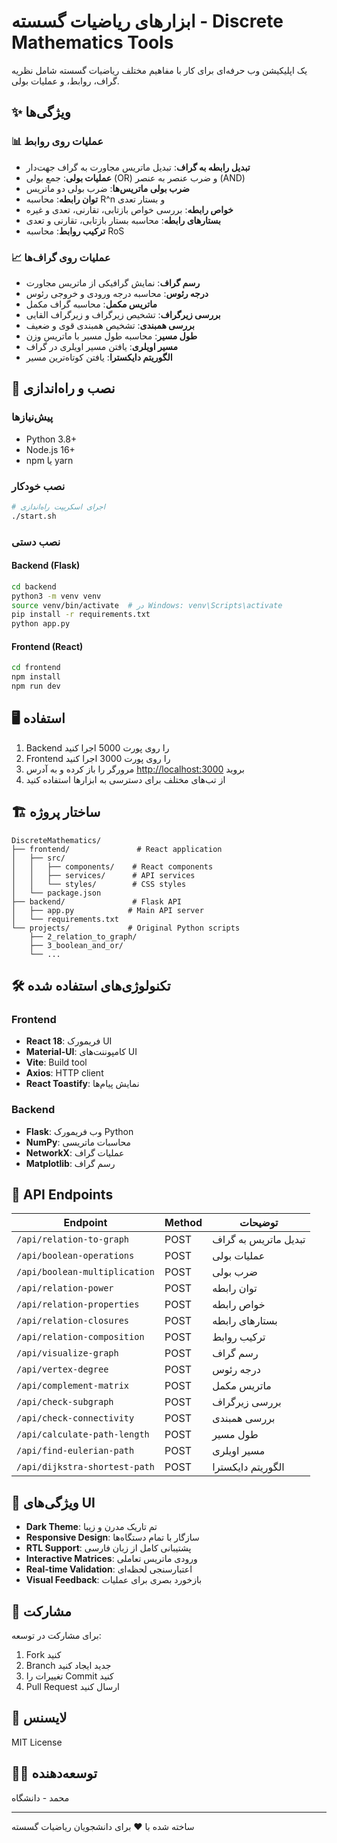 # ابزارهای ریاضیات گسسته - Discrete Mathematics Tools

یک اپلیکیشن وب حرفه‌ای برای کار با مفاهیم مختلف ریاضیات گسسته شامل نظریه گراف، روابط، و عملیات بولی.

## ✨ ویژگی‌ها

### 📊 عملیات روی روابط

- **تبدیل رابطه به گراف**: تبدیل ماتریس مجاورت به گراف جهت‌دار
- **عملیات بولی**: جمع بولی (OR) و ضرب عنصر به عنصر (AND)
- **ضرب بولی ماتریس‌ها**: ضرب بولی دو ماتریس
- **توان رابطه**: محاسبه R^n و بستار تعدی
- **خواص رابطه**: بررسی خواص بازتابی، تقارنی، تعدی و غیره
- **بستارهای رابطه**: محاسبه بستار بازتابی، تقارنی و تعدی
- **ترکیب روابط**: محاسبه RoS

### 📈 عملیات روی گراف‌ها

- **رسم گراف**: نمایش گرافیکی از ماتریس مجاورت
- **درجه رئوس**: محاسبه درجه ورودی و خروجی رئوس
- **ماتریس مکمل**: محاسبه گراف مکمل
- **بررسی زیرگراف**: تشخیص زیرگراف و زیرگراف القایی
- **بررسی همبندی**: تشخیص همبندی قوی و ضعیف
- **طول مسیر**: محاسبه طول مسیر با ماتریس وزن
- **مسیر اویلری**: یافتن مسیر اویلری در گراف
- **الگوریتم دایکسترا**: یافتن کوتاه‌ترین مسیر

## 🚀 نصب و راه‌اندازی

### پیش‌نیازها

- Python 3.8+
- Node.js 16+
- npm یا yarn

### نصب خودکار

```bash
# اجرای اسکریپت راه‌اندازی
./start.sh
```

### نصب دستی

#### Backend (Flask)

```bash
cd backend
python3 -m venv venv
source venv/bin/activate  # در Windows: venv\Scripts\activate
pip install -r requirements.txt
python app.py
```

#### Frontend (React)

```bash
cd frontend
npm install
npm run dev
```

## 🖥️ استفاده

1. Backend را روی پورت 5000 اجرا کنید
2. Frontend را روی پورت 3000 اجرا کنید
3. مرورگر را باز کرده و به آدرس <http://localhost:3000> بروید
4. از تب‌های مختلف برای دسترسی به ابزارها استفاده کنید

## 🏗️ ساختار پروژه

```tree
DiscreteMathematics/
├── frontend/               # React application
│   ├── src/
│   │   ├── components/    # React components
│   │   ├── services/      # API services
│   │   └── styles/        # CSS styles
│   └── package.json
├── backend/               # Flask API
│   ├── app.py            # Main API server
│   └── requirements.txt
└── projects/             # Original Python scripts
    ├── 2_relation_to_graph/
    ├── 3_boolean_and_or/
    └── ...
```

## 🛠️ تکنولوژی‌های استفاده شده

### Frontend

- **React 18**: فریمورک UI
- **Material-UI**: کامپوننت‌های UI
- **Vite**: Build tool
- **Axios**: HTTP client
- **React Toastify**: نمایش پیام‌ها

### Backend

- **Flask**: وب فریمورک Python
- **NumPy**: محاسبات ماتریسی
- **NetworkX**: عملیات گراف
- **Matplotlib**: رسم گراف

## 📝 API Endpoints

| Endpoint | Method | توضیحات |
|----------|--------|---------|
| `/api/relation-to-graph` | POST | تبدیل ماتریس به گراف |
| `/api/boolean-operations` | POST | عملیات بولی |
| `/api/boolean-multiplication` | POST | ضرب بولی |
| `/api/relation-power` | POST | توان رابطه |
| `/api/relation-properties` | POST | خواص رابطه |
| `/api/relation-closures` | POST | بستارهای رابطه |
| `/api/relation-composition` | POST | ترکیب روابط |
| `/api/visualize-graph` | POST | رسم گراف |
| `/api/vertex-degree` | POST | درجه رئوس |
| `/api/complement-matrix` | POST | ماتریس مکمل |
| `/api/check-subgraph` | POST | بررسی زیرگراف |
| `/api/check-connectivity` | POST | بررسی همبندی |
| `/api/calculate-path-length` | POST | طول مسیر |
| `/api/find-eulerian-path` | POST | مسیر اویلری |
| `/api/dijkstra-shortest-path` | POST | الگوریتم دایکسترا |

## 🎨 ویژگی‌های UI

- **Dark Theme**: تم تاریک مدرن و زیبا
- **Responsive Design**: سازگار با تمام دستگاه‌ها
- **RTL Support**: پشتیبانی کامل از زبان فارسی
- **Interactive Matrices**: ورودی ماتریس تعاملی
- **Real-time Validation**: اعتبارسنجی لحظه‌ای
- **Visual Feedback**: بازخورد بصری برای عملیات

## 🤝 مشارکت

برای مشارکت در توسعه:

1. Fork کنید
2. Branch جدید ایجاد کنید
3. تغییرات را Commit کنید
4. Pull Request ارسال کنید

## 📄 لایسنس

MIT License

## 👨‍💻 توسعه‌دهنده

محمد - دانشگاه

---

ساخته شده با ❤️ برای دانشجویان ریاضیات گسسته
